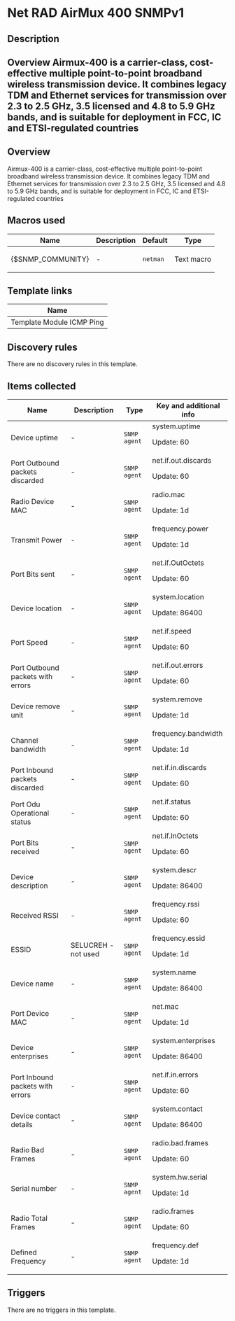 # Net RAD AirMux 400 SNMPv1

## Description

## Overview Airmux-400 is a carrier-class, cost-effective multiple point-to-point broadband wireless transmission device. It combines legacy TDM and Ethernet services for transmission over 2.3 to 2.5 GHz, 3.5 licensed and 4.8 to 5.9 GHz bands, and is suitable for deployment in FCC, IC and ETSI-regulated countries 

## Overview

Airmux-400 is a carrier-class, cost-effective multiple point-to-point broadband wireless transmission device. It combines legacy TDM and Ethernet services for transmission over 2.3 to 2.5 GHz, 3.5 licensed and 4.8 to 5.9 GHz bands, and is suitable for deployment in FCC, IC and ETSI-regulated countries



## Macros used

|Name|Description|Default|Type|
|----|-----------|-------|----|
|{$SNMP_COMMUNITY}|<p>-</p>|`netman`|Text macro|
## Template links

|Name|
|----|
|Template Module ICMP Ping|
## Discovery rules

There are no discovery rules in this template.

## Items collected

|Name|Description|Type|Key and additional info|
|----|-----------|----|----|
|Device uptime|<p>-</p>|`SNMP agent`|system.uptime<p>Update: 60</p>|
|Port Outbound packets discarded|<p>-</p>|`SNMP agent`|net.if.out.discards<p>Update: 60</p>|
|Radio Device MAC|<p>-</p>|`SNMP agent`|radio.mac<p>Update: 1d</p>|
|Transmit Power|<p>-</p>|`SNMP agent`|frequency.power<p>Update: 1d</p>|
|Port Bits sent|<p>-</p>|`SNMP agent`|net.if.OutOctets<p>Update: 60</p>|
|Device location|<p>-</p>|`SNMP agent`|system.location<p>Update: 86400</p>|
|Port Speed|<p>-</p>|`SNMP agent`|net.if.speed<p>Update: 60</p>|
|Port Outbound packets with errors|<p>-</p>|`SNMP agent`|net.if.out.errors<p>Update: 60</p>|
|Device remove unit|<p>-</p>|`SNMP agent`|system.remove<p>Update: 1d</p>|
|Channel bandwidth|<p>-</p>|`SNMP agent`|frequency.bandwidth<p>Update: 1d</p>|
|Port Inbound packets discarded|<p>-</p>|`SNMP agent`|net.if.in.discards<p>Update: 60</p>|
|Port Odu Operational status|<p>-</p>|`SNMP agent`|net.if.status<p>Update: 60</p>|
|Port Bits received|<p>-</p>|`SNMP agent`|net.if.InOctets<p>Update: 60</p>|
|Device description|<p>-</p>|`SNMP agent`|system.descr<p>Update: 86400</p>|
|Received RSSI|<p>-</p>|`SNMP agent`|frequency.rssi<p>Update: 60</p>|
|ESSID|<p>SELUCREH - not used</p>|`SNMP agent`|frequency.essid<p>Update: 1d</p>|
|Device name|<p>-</p>|`SNMP agent`|system.name<p>Update: 86400</p>|
|Port Device MAC|<p>-</p>|`SNMP agent`|net.mac<p>Update: 1d</p>|
|Device enterprises|<p>-</p>|`SNMP agent`|system.enterprises<p>Update: 86400</p>|
|Port Inbound packets with errors|<p>-</p>|`SNMP agent`|net.if.in.errors<p>Update: 60</p>|
|Device contact details|<p>-</p>|`SNMP agent`|system.contact<p>Update: 86400</p>|
|Radio Bad Frames|<p>-</p>|`SNMP agent`|radio.bad.frames<p>Update: 60</p>|
|Serial number|<p>-</p>|`SNMP agent`|system.hw.serial<p>Update: 1d</p>|
|Radio Total Frames|<p>-</p>|`SNMP agent`|radio.frames<p>Update: 60</p>|
|Defined Frequency|<p>-</p>|`SNMP agent`|frequency.def<p>Update: 1d</p>|
## Triggers

There are no triggers in this template.

